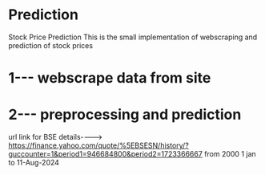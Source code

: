 # Prediction
Stock Price Prediction
This is the small implementation of webscraping and prediction of stock prices
# 1--- webscrape data from site
# 2--- preprocessing and prediction
url link for BSE details---->
https://finance.yahoo.com/quote/%5EBSESN/history/?guccounter=1&period1=946684800&period2=1723366667
from 2000 1 jan to 11-Aug-2024
